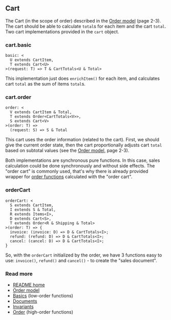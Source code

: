 ## Cart
The Cart (in the scope of order) described in the [Order model](./sales.pdf) (page 2-3).
The cart should be able to calculate `total`s for each item and the cart `total`.
Two cart implementations provided in the `cart` object.

### cart.basic
```
basic: <
  U extends CartItem,
  T extends Cart<U>
>(request: T) => T & CartTotals<U & Total>
```
This implementation just does `enrichItem()` for each item,
and calculates cart `total` as the sum of items `total`s.

### cart.order
```
order: <
  V extends CartItem & Total,
  T extends Order<CartTotals<V>>,
  S extends Cart<V>
>(order: T) =>
  (request: S) => S & Total
```
This cart uses the order information (related to the cart).
First, we should give the current order state,
then the cart proportionally adjusts cart `total` based on subtotal values (see the [Order model](./sales.pdf), page 2-3).

Both implementations are synchronous pure functions.
In this case, sales calculation could be done synchronously and without side effects.
The "order cart" is commonly used, that's why there is already provided wrapper
for [order functions](./order.md) calculated with the "order cart".

### orderCart
```
orderCart: <
  S extends CartItem,
  I extends S & Total,
  R extends Items<I>,
  D extends Cart<S>,
  T extends Order<R & Shipping & Total>
>(order: T) => {
  invoice: (invoice: D) => D & CartTotals<I>;
  refund: (refund: D) => D & CartTotals<I>;
  cancel: (cancel: D) => D & CartTotals<I>;
}
```
So, with the `orderCart` initialized by the order, we have 3 functions easy to use:
`invoice()`, `refund()` and `cancel()` - to create the "sales document".

### Read more
- [README home](../readme.md)
- [Order model](./sales.pdf)
- [Basics](./basics.md) (low-order functions)
- [Documents](./documents.md)
- [Invariants](./invariants.md)
- [Order](./order.md) (high-order functions)

